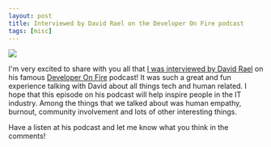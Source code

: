 ```yaml
---
layout: post
title: Interviewed by David Rael on the Developer On Fire podcast
tags: [misc]
---
```



[<img src="{{ site.url }}/public/img/developer_on_fire.jpg">](http://developeronfire.com/podcast/episode-354-sirar-salih-lit-up-on-community)

I'm very excited to share with you all that [I was interviewed by David Rael](http://developeronfire.com/podcast/episode-354-sirar-salih-lit-up-on-community) on his famous [Developer On Fire](http://developeronfire.com/) podcast! It was such a great and fun experience talking with David about all things tech and human related. I hope that this episode on his podcast will help inspire people in the IT industry. Among the things that we talked about was human empathy, burnout, community involvement and lots of other interesting things.

Have a listen at his podcast and let me know what you think in the comments!